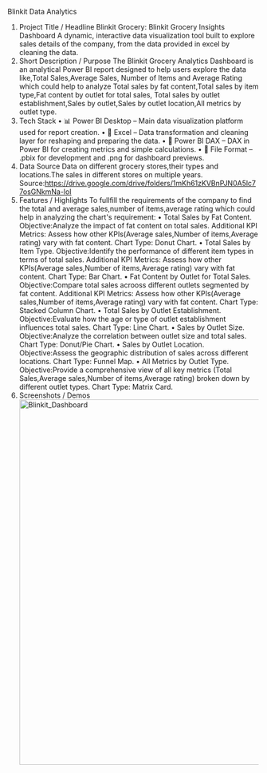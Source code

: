 Blinkit Data Analytics
1. Project Title / Headline
Blinkit Grocery: Blinkit Grocery Insights Dashboard A dynamic, interactive data visualization tool built to explore sales details of the company,
from the data provided in excel by cleaning the data.
2. Short Description / Purpose
The Blinkit Grocery Analytics Dashboard is an analytical Power BI report designed to help users explore the data like,Total Sales,Average Sales, 
Number of Items and Average Rating which could help to analyze Total sales by fat content,Total sales by item type,Fat content by outlet for total sales,
Total sales by outlet establishment,Sales by outlet,Sales by outlet location,All metrics by outlet type.
3. Tech Stack
• 📊 Power BI Desktop – Main data visualization platform used for report creation.
• 📝 Excel – Data transformation and cleaning layer for reshaping and preparing the data.
• 📑 Power BI DAX – DAX in Power BI for creating metrics and simple calculations.
• 📁 File Format – .pbix for development and .png for dashboard previews.
4. Data Source
Data on different grocery stores,their types and locations.The sales in different stores on multiple years.
Source:https://drive.google.com/drive/folders/1mKh61zKVBnPJN0A5lc77osGNkmNa-loI
6. Features / Highlights
To fullfill the requirements of the company to find the total and average sales,number of items,average rating which could help in analyzing the chart's requirement:
•  Total Sales by Fat Content.
      Objective:Analyze the impact of fat content on total sales.
      Additional KPI Metrics: Assess how other KPIs(Average sales,Number of items,Average rating) vary with fat content.
      Chart Type: Donut Chart.
•  Total Sales by Item Type.
      Objective:Identify the performance of different item types in terms of total sales.
      Additional KPI Metrics: Assess how other KPIs(Average sales,Number of items,Average rating) vary with fat content.
      Chart Type: Bar Chart.
•  Fat Content by Outlet for Total Sales.
      Objective:Compare total sales acrooss different outlets segmented by fat content.
      Additional KPI Metrics: Assess how other KPIs(Average sales,Number of items,Average rating) vary with fat content.
      Chart Type: Stacked Column Chart.
•  Total Sales by Outlet Establishment.
      Objective:Evaluate how the age or type of outlet establishment influences total sales.
      Chart Type: Line Chart.
•  Sales by Outlet Size.
      Objective:Analyze the correlation between outlet size and total sales.
      Chart Type: Donut/Pie Chart.
•  Sales by Outlet Location.
      Objective:Assess the geographic distribution of sales across different locations.
      Chart Type: Funnel Map.
•  All Metrics by Outlet Type.
      Objective:Provide a comprehensive view of all key metrics (Total Sales,Average sales,Number of items,Average rating) broken down by different outlet types.
      Chart Type: Matrix Card.   
7. Screenshots / Demos
   <img width="1298" height="732" alt="Blinkit_Dashboard" src="https://github.com/user-attachments/assets/4fe94bed-f0c8-46e3-bc3f-2552d37be906" />
